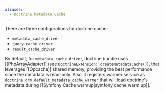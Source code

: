 ```yaml
---
aliases:
  - Doctrine Metadata Cache
---
```

There are three configurations for doctrine cache:

- `metadata_cache_driver`
- `query_cache_driver`
- `result_cache_driver`

By default, for `metadata_cache_driver`, doctrine bundle uses [[PhpArrayAdapter]] (see `DoctrineExtension::createMetadataCache()`), that leverages [[Opcache]] shared memory, providing the best performance since the metadata is read-only. Also, it registers warmer service as `doctrine.orm.default_metadata_cache_warmer` that will load doctrine's metadata during [[Symfony Cache warmup|symfony cache warm up]].


